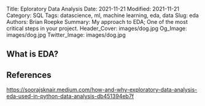 
Title: Eploratory Data Analysis
Date: 2021-11-21
Modified: 2021-11-21
Category: SQL
Tags: datascience, ml, machine learning, eda, data
Slug: eda
Authors: Brian Roepke
Summary: My approach to EDA; One of the most critical steps in your project.
Header_Cover: images/dog.jpg
Og_Image: images/dog.jpg
Twitter_Image: images/dog.jpg

## What is EDA?



## References

https://soorajsknair.medium.com/how-and-why-exploratory-data-analysis-eda-used-in-python-data-analysis-db451394eb7f
